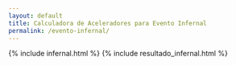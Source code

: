 ```yaml
---
layout: default
title: Calculadora de Aceleradores para Evento Infernal
permalink: /evento-infernal/
---
```


{% include infernal.html %}
{% include resultado_infernal.html %}
